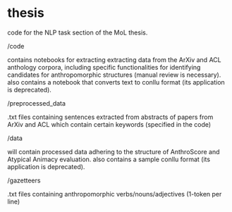 # thesis
code for the NLP task section of the MoL thesis.

/code

contains notebooks for extracting extracting data from the ArXiv and ACL anthology corpora, including specific functionalities for identifying candidates for anthropomorphic structures (manual review is necessary).
also contains a notebook that converts text to conllu format (its application is deprecated).

/preprocessed_data

.txt files containing sentences extracted from abstracts of papers from ArXiv and ACL which contain certain keywords (specified in the code) 

/data

will contain processed data adhering to the structure of AnthroScore and Atypical Animacy evaluation.
also contains a sample conllu format (its application is deprecated).

/gazetteers

.txt files containing anthropomorphic verbs/nouns/adjectives (1-token per line)
